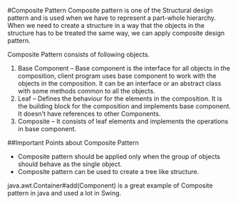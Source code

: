 #Composite Pattern
Composite pattern is one of the Structural design pattern and is used
when we have to represent a part-whole hierarchy. When we need to create a
structure in a way that the objects in the structure has to be treated the same
way, we can apply composite design pattern.

Composite Pattern consists of following objects.
1. Base Component – Base component is the interface for all objects in
the composition, client program uses base component to work with
the objects in the composition. It can be an interface or an abstract
class with some methods common to all the objects.
2. Leaf – Defines the behaviour for the elements in the composition. It is
the building block for the composition and implements base
component. It doesn’t have references to other Components.
3. Composite – It consists of leaf elements and implements the
operations in base component.

##Important Points about Composite Pattern
- Composite pattern should be applied only when the group of objects
should behave as the single object.
- Composite pattern can be used to create a tree like structure.

java.awt.Container#add(Component) is a great example of Composite
pattern in java and used a lot in Swing.
